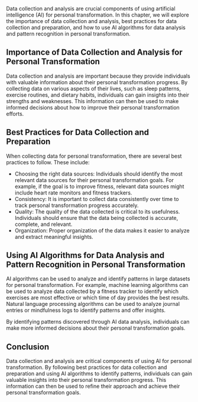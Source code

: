 

Data collection and analysis are crucial components of using artificial intelligence (AI) for personal transformation. In this chapter, we will explore the importance of data collection and analysis, best practices for data collection and preparation, and how to use AI algorithms for data analysis and pattern recognition in personal transformation.

Importance of Data Collection and Analysis for Personal Transformation
----------------------------------------------------------------------

Data collection and analysis are important because they provide individuals with valuable information about their personal transformation progress. By collecting data on various aspects of their lives, such as sleep patterns, exercise routines, and dietary habits, individuals can gain insights into their strengths and weaknesses. This information can then be used to make informed decisions about how to improve their personal transformation efforts.

Best Practices for Data Collection and Preparation
--------------------------------------------------

When collecting data for personal transformation, there are several best practices to follow. These include:

* Choosing the right data sources: Individuals should identify the most relevant data sources for their personal transformation goals. For example, if the goal is to improve fitness, relevant data sources might include heart rate monitors and fitness trackers.
* Consistency: It is important to collect data consistently over time to track personal transformation progress accurately.
* Quality: The quality of the data collected is critical to its usefulness. Individuals should ensure that the data being collected is accurate, complete, and relevant.
* Organization: Proper organization of the data makes it easier to analyze and extract meaningful insights.

Using AI Algorithms for Data Analysis and Pattern Recognition in Personal Transformation
----------------------------------------------------------------------------------------

AI algorithms can be used to analyze and identify patterns in large datasets for personal transformation. For example, machine learning algorithms can be used to analyze data collected by a fitness tracker to identify which exercises are most effective or which time of day provides the best results. Natural language processing algorithms can be used to analyze journal entries or mindfulness logs to identify patterns and offer insights.

By identifying patterns discovered through AI data analysis, individuals can make more informed decisions about their personal transformation goals.

Conclusion
----------

Data collection and analysis are critical components of using AI for personal transformation. By following best practices for data collection and preparation and using AI algorithms to identify patterns, individuals can gain valuable insights into their personal transformation progress. This information can then be used to refine their approach and achieve their personal transformation goals.
